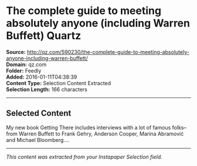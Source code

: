# The complete guide to meeting absolutely anyone (including Warren Buffett) Quartz

**Source:** http://qz.com/590230/the-complete-guide-to-meeting-absolutely-anyone-including-warren-buffett/  
**Domain:** qz.com  
**Folder:** Feedly  
**Added:** 2016-01-11T04:38:39  
**Content Type:** Selection Content Extracted  
**Selection Length:** 166 characters  


---

## Selected Content

My new book Getting There includes interviews with a lot of famous folks–from Warren Buffett to Frank Gehry, Anderson Cooper, Marina Abramović and Michael Bloomberg.…

---

*This content was extracted from your Instapaper Selection field.*
